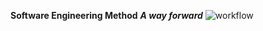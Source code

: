 **Software Engineering Method**  **_A way forward_**
![workflow](https://github.com/<TemmyComp>/<RepositoryName>/actions/workflows/main.yml/badge.svg)